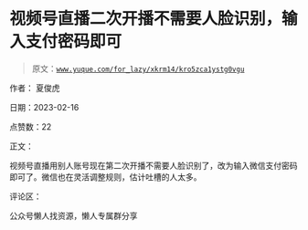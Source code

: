 # 视频号直播二次开播不需要人脸识别，输入支付密码即可

> 原文：[`www.yuque.com/for_lazy/xkrm14/kro5zca1ystg0vgu`](https://www.yuque.com/for_lazy/xkrm14/kro5zca1ystg0vgu)

作者： 夏俊虎

日期：2023-02-16

点赞数：22

正文：

视频号直播用别人账号现在第二次开播不需要人脸识别了，改为输入微信支付密码即可了。微信也在灵活调整规则，估计吐槽的人太多。

评论区：

公众号懒人找资源，懒人专属群分享

